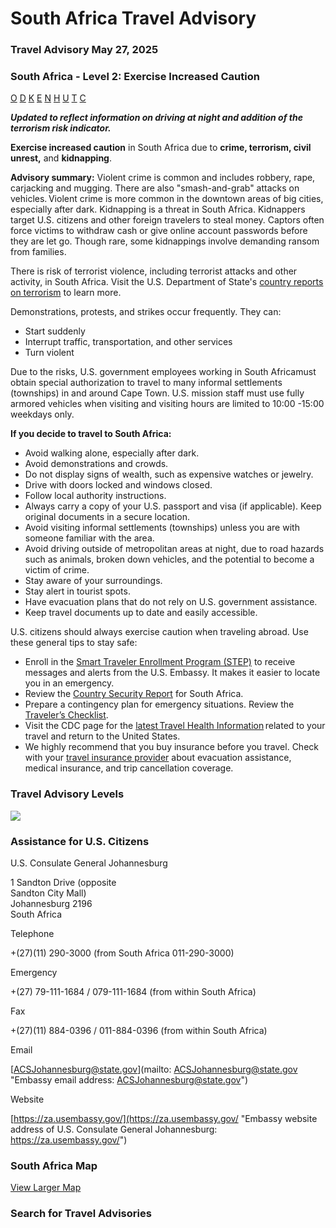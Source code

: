# South Africa Travel Advisory

### Travel Advisory May 27, 2025

### South Africa - Level 2: Exercise Increased Caution

[O](javascript:void(0); "Tool Tip: Other")
[D](javascript:void(0); "Tool Tip: Wrongful Detention")
[K](javascript:void(0); "Tool Tip: Kidnap and Hostage")
[E](javascript:void(0); "Tool Tip: Event")
[N](javascript:void(0); "Tool Tip: Disaster")
[H](javascript:void(0); "Tool Tip: Health")
[U](javascript:void(0); "Tool Tip: Civil Unrest")
[T](javascript:void(0); "Tool Tip: Terrorism")
[C](javascript:void(0); "Tool Tip: Crimes")

***Updated to reflect information on driving at night and addition of the terrorism risk indicator.***

**Exercise increased caution** in South Africa due to **crime, terrorism, civil unrest,** and **kidnapping**.

**Advisory summary:** Violent crime is common and includes robbery, rape, carjacking and mugging. There are also "smash-and-grab" attacks on vehicles. Violent crime is more common in the downtown areas of big cities, especially after dark. Kidnapping is a threat in South Africa. Kidnappers target U.S. citizens and other foreign travelers to steal money. Captors often force victims to withdraw cash or give online account passwords before they are let go. Though rare, some kidnappings involve demanding ransom from families.

There is risk of terrorist violence, including terrorist attacks and other activity, in South Africa. Visit the U.S. Department of State's [country reports on terrorism](https://www.state.gov/country-reports-on-terrorism/) to learn more.

Demonstrations, protests, and strikes occur frequently. They can:

* Start suddenly
* Interrupt traffic, transportation, and other services
* Turn violent

Due to the risks, U.S. government employees working in South Africamust obtain special authorization to travel to many informal settlements (townships) in and around Cape Town. U.S. mission staff must use fully armored vehicles when visiting and visiting hours are limited to 10:00 -15:00 weekdays only.

**If you decide to travel to South Africa:**

* Avoid walking alone, especially after dark.
* Avoid demonstrations and crowds.
* Do not display signs of wealth, such as expensive watches or jewelry.
* Drive with doors locked and windows closed.
* Follow local authority instructions.
* Always carry a copy of your U.S. passport and visa (if applicable). Keep original documents in a secure location.
* Avoid visiting informal settlements (townships) unless you are with someone familiar with the area.
* Avoid driving outside of metropolitan areas at night, due to road hazards such as animals, broken down vehicles, and the potential to become a victim of crime.
* Stay aware of your surroundings.
* Stay alert in tourist spots.
* Have evacuation plans that do not rely on U.S. government assistance.
* Keep travel documents up to date and easily accessible.

U.S. citizens should always exercise caution when traveling abroad. Use these general tips to stay safe:

* Enroll in the [Smart Traveler Enrollment Program (STEP)](https://step.state.gov/) to receive messages and alerts from the U.S. Embassy. It makes it easier to locate you in an emergency.
* Review the [Country Security Report](https://www.osac.gov/Country/SouthAfrica/Content/Detail/Report/bd2dab15-0f21-496f-9aae-2313e8b5ea43) for South Africa.
* Prepare a contingency plan for emergency situations. Review the [Traveler’s Checklist](https://travel.state.gov/content/travel/en/international-travel/before-you-go/travelers-checklist.html#_blank).
* Visit the CDC page for the [latest Travel Health Information](https://wwwnc.cdc.gov/travel/destinations/traveler/none/south-africa) related to your travel and return to the United States.
* We highly recommend that you buy insurance before you travel. Check with your [travel insurance provider](https://travel.state.gov/content/travel/en/international-travel/before-you-go/your-health-abroad/Insurance_Coverage_Overseas.html) about evacuation assistance, medical insurance, and trip cancellation coverage.

### Travel Advisory Levels

[![](/content/dam/NEWTravelAssets/images/travel-levelv1.svg)](/content/travel/en/international-travel/before-you-go/about-our-new-products.html "Travel Advisory Levels")

### Assistance for U.S. Citizens

U.S. Consulate General Johannesburg

1 Sandton Drive (opposite  
Sandton City Mall)  
Johannesburg 2196  
South Africa

Telephone

+(27)(11) 290-3000 (from South Africa 011-290-3000)

Emergency

+(27) 79-111-1684 / 079-111-1684 (from within South Africa)

Fax

+(27)(11) 884-0396 / 011-884-0396 (from within South Africa)

Email

[ACSJohannesburg@state.gov](mailto: ACSJohannesburg@state.gov "Embassy email address: ACSJohannesburg@state.gov")

Website

[https://za.usembassy.gov/](https://za.usembassy.gov/ "Embassy website address of U.S. Consulate General Johannesburg: https://za.usembassy.gov/")

### South Africa Map

[View Larger Map](https://travelmaps.state.gov/TSGMap/?extent=7.698332671,-36.932411761,41.092334401,-21.806474218 "Map of South Africa")



### Search for Travel Advisories